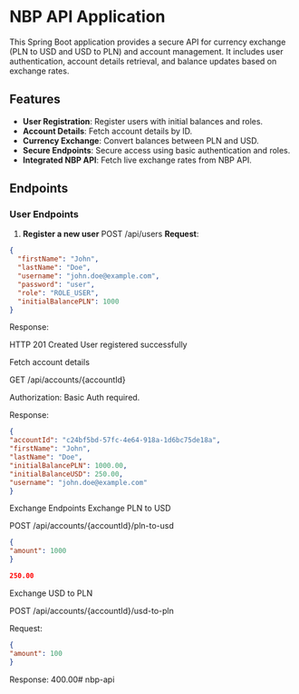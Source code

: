 # NBP API Application

This Spring Boot application provides a secure API for currency exchange (PLN to USD and USD to PLN) and account management. It includes user authentication, account details retrieval, and balance updates based on exchange rates.

## Features

- **User Registration**: Register users with initial balances and roles.
- **Account Details**: Fetch account details by ID.
- **Currency Exchange**: Convert balances between PLN and USD.
- **Secure Endpoints**: Secure access using basic authentication and roles.
- **Integrated NBP API**: Fetch live exchange rates from NBP API.

## Endpoints

### User Endpoints

1. **Register a new user**
   POST /api/users
   **Request**:
```json
{
  "firstName": "John",
  "lastName": "Doe",
  "username": "john.doe@example.com",
  "password": "user",
  "role": "ROLE_USER",
  "initialBalancePLN": 1000
}
```

Response:

HTTP 201 Created
User registered successfully


Fetch account details

GET /api/accounts/{accountId}

Authorization: Basic Auth required.

Response:
```json
{
"accountId": "c24bf5bd-57fc-4e64-918a-1d6bc75de18a",
"firstName": "John",
"lastName": "Doe",
"initialBalancePLN": 1000.00,
"initialBalanceUSD": 250.00,
"username": "john.doe@example.com"
}
```

Exchange Endpoints
Exchange PLN to USD

POST /api/accounts/{accountId}/pln-to-usd

```json
{
"amount": 1000
}

250.00
```

Exchange USD to PLN

POST /api/accounts/{accountId}/usd-to-pln

Request:
```json
{
"amount": 100
}
```

Response:
400.00#   n b p - a p i  
 